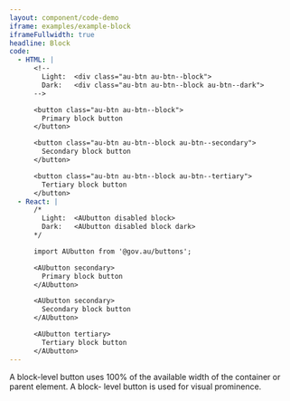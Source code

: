 ```yaml
---
layout: component/code-demo
iframe: examples/example-block
iframeFullwidth: true
headline: Block
code:
  - HTML: |
      <!--
        Light:  <div class="au-btn au-btn--block">
        Dark:   <div class="au-btn au-btn--block au-btn--dark">
      -->

      <button class="au-btn au-btn--block">
        Primary block button
      </button>

      <button class="au-btn au-btn--block au-btn--secondary">
        Secondary block button
      </button>

      <button class="au-btn au-btn--block au-btn--tertiary">
        Tertiary block button
      </button>
  - React: |
      /*
        Light:  <AUbutton disabled block>
        Dark:   <AUbutton disabled block dark>
      */

      import AUbutton from '@gov.au/buttons';

      <AUbutton secondary>
        Primary block button
      </AUbutton>

      <AUbutton secondary>
        Secondary block button
      </AUbutton>

      <AUbutton tertiary>
        Tertiary block button
      </AUbutton>
---
```


A block-level button uses 100% of the available width of the container or parent element.
A block- level button is used for visual prominence.
